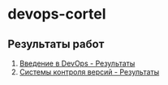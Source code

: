 # devops-cortel

## Результаты работ

1. [Введение в DevOps - Результаты](./01-intro-rez/)
2. [Системы контроля версий - Результаты](./terraform/)